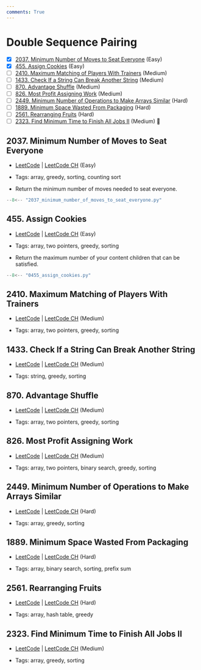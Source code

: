 ```yaml
---
comments: True
---
```


# Double Sequence Pairing

- [x] [2037. Minimum Number of Moves to Seat Everyone](https://leetcode.cn/problems/minimum-number-of-moves-to-seat-everyone/) (Easy)
- [x] [455. Assign Cookies](https://leetcode.cn/problems/assign-cookies/) (Easy)
- [ ] [2410. Maximum Matching of Players With Trainers](https://leetcode.cn/problems/maximum-matching-of-players-with-trainers/) (Medium)
- [ ] [1433. Check If a String Can Break Another String](https://leetcode.cn/problems/check-if-a-string-can-break-another-string/) (Medium)
- [ ] [870. Advantage Shuffle](https://leetcode.cn/problems/advantage-shuffle/) (Medium)
- [ ] [826. Most Profit Assigning Work](https://leetcode.cn/problems/most-profit-assigning-work/) (Medium)
- [ ] [2449. Minimum Number of Operations to Make Arrays Similar](https://leetcode.cn/problems/minimum-number-of-operations-to-make-arrays-similar/) (Hard)
- [ ] [1889. Minimum Space Wasted From Packaging](https://leetcode.cn/problems/minimum-space-wasted-from-packaging/) (Hard)
- [ ] [2561. Rearranging Fruits](https://leetcode.cn/problems/rearranging-fruits/) (Hard)
- [ ] [2323. Find Minimum Time to Finish All Jobs II](https://leetcode.cn/problems/find-minimum-time-to-finish-all-jobs-ii/) (Medium) 👑

## 2037. Minimum Number of Moves to Seat Everyone

-   [LeetCode](https://leetcode.com/problems/minimum-number-of-moves-to-seat-everyone/) | [LeetCode CH](https://leetcode.cn/problems/minimum-number-of-moves-to-seat-everyone/) (Easy)

-   Tags: array, greedy, sorting, counting sort
-   Return the minimum number of moves needed to seat everyone.

```python title="2037. Minimum Number of Moves to Seat Everyone - Python Solution"
--8<-- "2037_minimum_number_of_moves_to_seat_everyone.py"
```

## 455. Assign Cookies

-   [LeetCode](https://leetcode.com/problems/assign-cookies/) | [LeetCode CH](https://leetcode.cn/problems/assign-cookies/) (Easy)

-   Tags: array, two pointers, greedy, sorting
-   Return the maximum number of your content children that can be satisfied.

```python title="455. Assign Cookies - Python Solution"
--8<-- "0455_assign_cookies.py"
```

## 2410. Maximum Matching of Players With Trainers

-   [LeetCode](https://leetcode.com/problems/maximum-matching-of-players-with-trainers/) | [LeetCode CH](https://leetcode.cn/problems/maximum-matching-of-players-with-trainers/) (Medium)

-   Tags: array, two pointers, greedy, sorting

## 1433. Check If a String Can Break Another String

-   [LeetCode](https://leetcode.com/problems/check-if-a-string-can-break-another-string/) | [LeetCode CH](https://leetcode.cn/problems/check-if-a-string-can-break-another-string/) (Medium)

-   Tags: string, greedy, sorting

## 870. Advantage Shuffle

-   [LeetCode](https://leetcode.com/problems/advantage-shuffle/) | [LeetCode CH](https://leetcode.cn/problems/advantage-shuffle/) (Medium)

-   Tags: array, two pointers, greedy, sorting

## 826. Most Profit Assigning Work

-   [LeetCode](https://leetcode.com/problems/most-profit-assigning-work/) | [LeetCode CH](https://leetcode.cn/problems/most-profit-assigning-work/) (Medium)

-   Tags: array, two pointers, binary search, greedy, sorting

## 2449. Minimum Number of Operations to Make Arrays Similar

-   [LeetCode](https://leetcode.com/problems/minimum-number-of-operations-to-make-arrays-similar/) | [LeetCode CH](https://leetcode.cn/problems/minimum-number-of-operations-to-make-arrays-similar/) (Hard)

-   Tags: array, greedy, sorting

## 1889. Minimum Space Wasted From Packaging

-   [LeetCode](https://leetcode.com/problems/minimum-space-wasted-from-packaging/) | [LeetCode CH](https://leetcode.cn/problems/minimum-space-wasted-from-packaging/) (Hard)

-   Tags: array, binary search, sorting, prefix sum

## 2561. Rearranging Fruits

-   [LeetCode](https://leetcode.com/problems/rearranging-fruits/) | [LeetCode CH](https://leetcode.cn/problems/rearranging-fruits/) (Hard)

-   Tags: array, hash table, greedy

## 2323. Find Minimum Time to Finish All Jobs II

-   [LeetCode](https://leetcode.com/problems/find-minimum-time-to-finish-all-jobs-ii/) | [LeetCode CH](https://leetcode.cn/problems/find-minimum-time-to-finish-all-jobs-ii/) (Medium)

-   Tags: array, greedy, sorting
